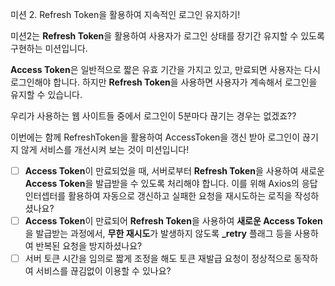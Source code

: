 미션 2. Refresh Token을 활용하여 지속적인 로그인 유지하기!

미션2는 **Refresh Token**을 활용하여 사용자가 로그인 상태를 장기간 유지할 수 있도록 구현하는 미션입니다.

**Access Token**은 일반적으로 짧은 유효 기간을 가지고 있고, 만료되면 사용자는 다시 로그인해야 합니다. 하지만 **Refresh Token**을 사용하면 사용자가 계속해서 로그인을 유지할 수 있습니다.

우리가 사용하는 웹 사이트들 중에서 로그인이 5분마다 끊기는 경우는 없겠죠??

이번에는 함께 RefreshToken을 활용하여 AccessToken을 갱신 받아 로그인이 끊기지 않게 서비스를 개선시켜 보는 것이 미션입니다!

- [ ] **Access Token**이 만료되었을 때, 서버로부터 **Refresh Token**을 사용하여 새로운 **Access Token**을 발급받을 수 있도록 처리해야 합니다. 이를 위해 Axios의 응답 인터셉터를 활용하여 자동으로 갱신하고 실패한 요청을 재시도하는 로직을 작성하셨나요?
- [ ] **Access Token**이 만료되어 **Refresh Token**을 사용하여 **새로운 Access Token**을 발급받는 과정에서, **무한 재시도**가 발생하지 않도록 **\_retry** 플래그 등을 사용하여 반복된 요청을 방지하셨나요?
- [ ] 서버 토큰 시간을 임의로 짧게 조정을 해도 토큰 재발급 요청이 정상적으로 동작하여 서비스를 끊김없이 이용할 수 있나요?
